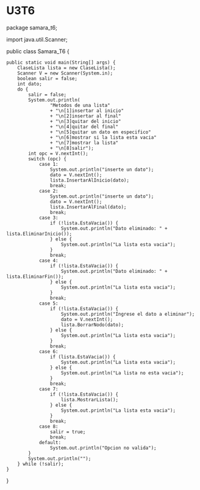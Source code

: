 # U3T6
package samara_t6;

import java.util.Scanner;

public class Samara_T6 {

    public static void main(String[] args) {
        ClaseLista lista = new ClaseLista();
        Scanner V = new Scanner(System.in);
        boolean salir = false;
        int dato;
        do {
            salir = false;
            System.out.println(
                    "Metodos de una lista"
                    + "\n[1]insertar al inicio"
                    + "\n[2]insertar al final"
                    + "\n[3]quitar del inicio"
                    + "\n[4]quitar del final"
                    + "\n[5]quitar un dato en especifico"
                    + "\n[6]mostrar si la lista esta vacia"
                    + "\n[7]mostrar la lista"
                    + "\n[8]salir");
            int opc = V.nextInt();
            switch (opc) {
                case 1:
                    System.out.println("inserte un dato");
                    dato = V.nextInt();
                    lista.InsertarAlInicio(dato);
                    break;
                case 2:
                    System.out.println("inserte un dato");
                    dato = V.nextInt();
                    lista.InsertarAlFinal(dato);
                    break;
                case 3:
                    if (!lista.EstaVacia()) {
                        System.out.println("Dato eliminado: " + lista.EliminarInicio());
                    } else {
                        System.out.println("La lista esta vacia");
                    }
                    break;
                case 4:
                    if (!lista.EstaVacia()) {
                        System.out.println("Dato eliminado: " + lista.EliminarFin());
                    } else {
                        System.out.println("La lista esta vacia");
                    }
                    break;
                case 5:
                    if (!lista.EstaVacia()) {
                        System.out.println("Ingrese el dato a eliminar");
                        dato = V.nextInt();
                        lista.BorrarNodo(dato);
                    } else {
                        System.out.println("La lista esta vacia");
                    }
                    break;
                case 6:
                    if (lista.EstaVacia()) {
                        System.out.println("La lista esta vacia");
                    } else {
                        System.out.println("La lista no esta vacia");
                    }
                    break;
                case 7:
                    if (!lista.EstaVacia()) {
                        lista.MostrarLista();
                    } else {
                        System.out.println("La lista esta vacia");
                    }
                    break;
                case 8:
                    salir = true;
                    break;
                default:
                    System.out.println("Opcion no valida");
            }
            System.out.println("");
        } while (!salir);
    }

}
